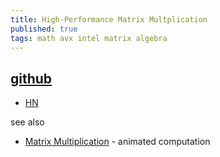 ```yaml
---
title: High-Performance Matrix Multplication
published: true
tags: math avx intel matrix algebra
---
```

## [github](https://gist.github.com/nadavrot/5b35d44e8ba3dd718e595e40184d03f0#high-performance-matrix-multiplication)
- [HN](https://news.ycombinator.com/item?id=17164737)

see also
- [Matrix Multiplication](http://matrixmultiplication.xyz/) - animated computation